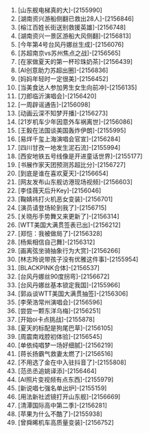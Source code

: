 
1. [山东舰电梯真的大]-[2155990]
1. [湖南资兴游船侧翻已救出28人]-[2156846]
1. [榕江百姓长街送别救援英雄]-[2156748]
1. [湖南资兴一景区游船大风侧翻]-[2156813]
1. [今年第4号台风丹娜丝生成]-[2156076]
1. [苏超南京vs苏州焦点之战]-[2156565]
1. [在家做夏天的第一杯珍珠奶茶]-[2156439]
1. [AI创意助力苏超出圈]-[2156836]
1. [妈妈年轻时一定很美]-[2156452]
1. [当美食达人参加男生女生向前冲]-[2156135]
1. [刀郎临沂演唱会]-[2156420]
1. [一周辟谣通告]-[2156098]
1. [动画云深不知梦开播]-[2156273]
1. [21岁机车少年因意外车祸离世]-[2156086]
1. [王毅在法国谈美国轰炸伊朗]-[2155995]
1. [易烊千玺上海演唱会官宣‌]-[2156284]
1. [四川甘孜一地发生泥石流]-[2155994]
1. [西安地铁五号线像是开进童话世界]-[2155177]
1. [书展作家天团预测苏超比分]-[2156727]
1. [到底是谁在喜欢夏天]-[2156654]
1. [网友发布山东舰访港现场视频]-[2156603]
1. [李佳薇天后升Key]-[2156046]
1. [鞠婧祎打火机恶女变装]-[2156701]
1. [演员请登场轮到我了]-[2156715]
1. [关晓彤手势舞又来更新了]-[2156314]
1. [WTT美国大满贯签表已出]-[2156212]
1. [郑恺：我被做局了]-[2156328]
1. [杨紫相信自己舞]-[2156312]
1. [画离弦坐骑抽象行为大赏]-[2156266]
1. [林志玲说带孩子没有优雅这件事]-[2155954]
1. [BLACKPINK合体]-[2156537]
1. [台风丹娜丝90度拐弯]-[2156672]
1. [台风丹娜丝基本锁定我国]-[2155966]
1. [郭焱谈WTT美国大满贯抽签]-[2156306]
1. [李荣浩常州演唱会]-[2156596]
1. [尝尝一颗东洋乌梅]-[2156251]
1. [开始oi卡点挑战]-[2155878]
1. [夏天的标配是狗尾巴草]-[2156105]
1. [周震南戏腔初体验]-[2156545]
1. [单依纯唱梦一场好细腻]-[2156219]
1. [蒋长扬霸气救妻太燃了]-[2156516]
1. [不用选了金在中入驻抖音了]-[2155808]
1. [范丞丞追姚译添]-[2156464]
1. [AI照片变视频有点东西]-[2155979]
1. [新说唱七强名单出炉]-[2155159]
1. [用法新社滤镜打开山东舰]-[2156669]
1. [清潭国际高中第二季]-[2156281]
1. [苹果为什么不酷了]-[2155938]
1. [曾舜晞机车高质量变装]-[2156752]